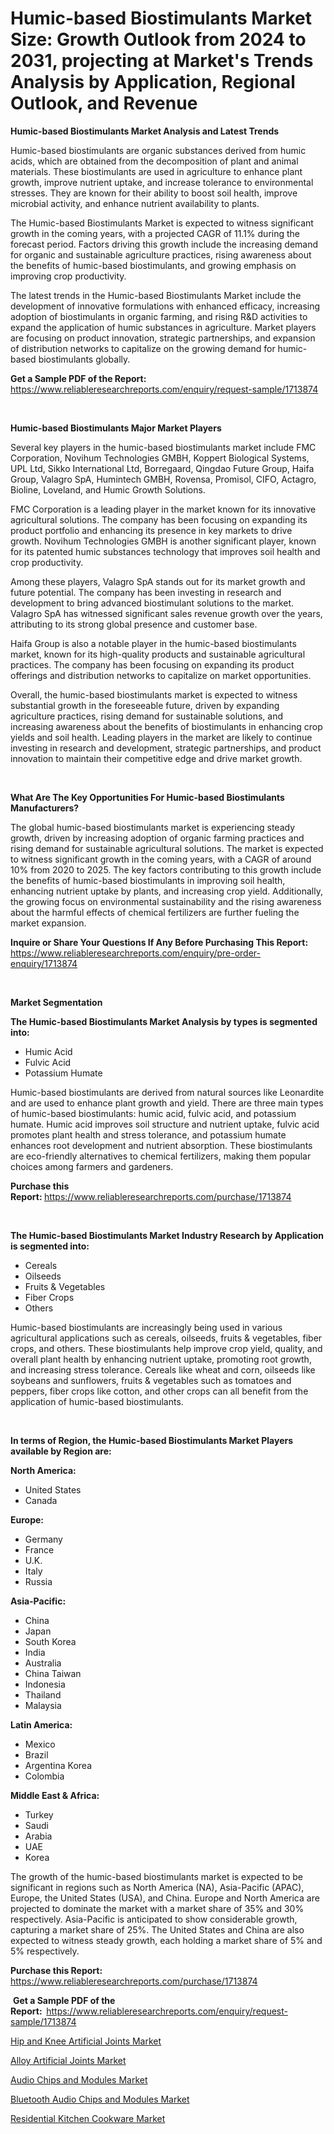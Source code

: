 <p><h1>Humic-based Biostimulants Market Size: Growth Outlook from 2024 to 2031, projecting at Market's Trends Analysis by Application, Regional Outlook, and Revenue</h1></p><p><strong>Humic-based Biostimulants Market Analysis and Latest Trends</strong></p>
<p><p>Humic-based biostimulants are organic substances derived from humic acids, which are obtained from the decomposition of plant and animal materials. These biostimulants are used in agriculture to enhance plant growth, improve nutrient uptake, and increase tolerance to environmental stresses. They are known for their ability to boost soil health, improve microbial activity, and enhance nutrient availability to plants.</p><p>The Humic-based Biostimulants Market is expected to witness significant growth in the coming years, with a projected CAGR of 11.1% during the forecast period. Factors driving this growth include the increasing demand for organic and sustainable agriculture practices, rising awareness about the benefits of humic-based biostimulants, and growing emphasis on improving crop productivity.</p><p>The latest trends in the Humic-based Biostimulants Market include the development of innovative formulations with enhanced efficacy, increasing adoption of biostimulants in organic farming, and rising R&D activities to expand the application of humic substances in agriculture. Market players are focusing on product innovation, strategic partnerships, and expansion of distribution networks to capitalize on the growing demand for humic-based biostimulants globally.</p></p>
<p><strong>Get a Sample PDF of the Report:&nbsp;</strong> <a href="https://www.reliableresearchreports.com/enquiry/request-sample/1713874">https://www.reliableresearchreports.com/enquiry/request-sample/1713874</a></p>
<p>&nbsp;</p>
<p><strong>Humic-based Biostimulants Major Market Players</strong></p>
<p><p>Several key players in the humic-based biostimulants market include FMC Corporation, Novihum Technologies GMBH, Koppert Biological Systems, UPL Ltd, Sikko International Ltd, Borregaard, Qingdao Future Group, Haifa Group, Valagro SpA, Humintech GMBH, Rovensa, Promisol, CIFO, Actagro, Bioline, Loveland, and Humic Growth Solutions.</p><p>FMC Corporation is a leading player in the market known for its innovative agricultural solutions. The company has been focusing on expanding its product portfolio and enhancing its presence in key markets to drive growth. Novihum Technologies GMBH is another significant player, known for its patented humic substances technology that improves soil health and crop productivity.</p><p>Among these players, Valagro SpA stands out for its market growth and future potential. The company has been investing in research and development to bring advanced biostimulant solutions to the market. Valagro SpA has witnessed significant sales revenue growth over the years, attributing to its strong global presence and customer base.</p><p>Haifa Group is also a notable player in the humic-based biostimulants market, known for its high-quality products and sustainable agricultural practices. The company has been focusing on expanding its product offerings and distribution networks to capitalize on market opportunities.</p><p>Overall, the humic-based biostimulants market is expected to witness substantial growth in the foreseeable future, driven by expanding agriculture practices, rising demand for sustainable solutions, and increasing awareness about the benefits of biostimulants in enhancing crop yields and soil health. Leading players in the market are likely to continue investing in research and development, strategic partnerships, and product innovation to maintain their competitive edge and drive market growth.</p></p>
<p>&nbsp;</p>
<p><strong>What Are The Key Opportunities For Humic-based Biostimulants Manufacturers?</strong></p>
<p><p>The global humic-based biostimulants market is experiencing steady growth, driven by increasing adoption of organic farming practices and rising demand for sustainable agricultural solutions. The market is expected to witness significant growth in the coming years, with a CAGR of around 10% from 2020 to 2025. The key factors contributing to this growth include the benefits of humic-based biostimulants in improving soil health, enhancing nutrient uptake by plants, and increasing crop yield. Additionally, the growing focus on environmental sustainability and the rising awareness about the harmful effects of chemical fertilizers are further fueling the market expansion.</p></p>
<p><strong>Inquire or Share Your Questions If Any Before Purchasing This Report:</strong> <a href="https://www.reliableresearchreports.com/enquiry/pre-order-enquiry/1713874">https://www.reliableresearchreports.com/enquiry/pre-order-enquiry/1713874</a></p>
<p>&nbsp;</p>
<p><strong>Market Segmentation</strong></p>
<p><strong>The Humic-based Biostimulants Market Analysis by types is segmented into:</strong></p>
<p><ul><li>Humic Acid</li><li>Fulvic Acid</li><li>Potassium Humate</li></ul></p>
<p><p>Humic-based biostimulants are derived from natural sources like Leonardite and are used to enhance plant growth and yield. There are three main types of humic-based biostimulants: humic acid, fulvic acid, and potassium humate. Humic acid improves soil structure and nutrient uptake, fulvic acid promotes plant health and stress tolerance, and potassium humate enhances root development and nutrient absorption. These biostimulants are eco-friendly alternatives to chemical fertilizers, making them popular choices among farmers and gardeners.</p></p>
<p><strong>Purchase this Report:&nbsp;</strong><a href="https://www.reliableresearchreports.com/purchase/1713874">https://www.reliableresearchreports.com/purchase/1713874</a></p>
<p>&nbsp;</p>
<p><strong>The Humic-based Biostimulants Market Industry Research by Application is segmented into:</strong></p>
<p><ul><li>Cereals</li><li>Oilseeds</li><li>Fruits & Vegetables</li><li>Fiber Crops</li><li>Others</li></ul></p>
<p><p>Humic-based biostimulants are increasingly being used in various agricultural applications such as cereals, oilseeds, fruits & vegetables, fiber crops, and others. These biostimulants help improve crop yield, quality, and overall plant health by enhancing nutrient uptake, promoting root growth, and increasing stress tolerance. Cereals like wheat and corn, oilseeds like soybeans and sunflowers, fruits & vegetables such as tomatoes and peppers, fiber crops like cotton, and other crops can all benefit from the application of humic-based biostimulants.</p></p>
<p>&nbsp;</p>
<p><strong>In terms of Region, the Humic-based Biostimulants Market Players available by Region are:</strong></p>
<p>
    <p> <strong> North America: </strong>
        <ul>
            <li>United States</li>
            <li>Canada</li>
        </ul>
        </p> 
    <p> <strong> Europe: </strong>
        <ul>
            <li>Germany</li>
            <li>France</li>
            <li>U.K.</li>
            <li>Italy</li>
            <li>Russia</li>
        </ul>
        </p> 
    <p> <strong> Asia-Pacific: </strong>
        <ul>
            <li>China</li>
            <li>Japan</li>
            <li>South Korea</li>
            <li>India</li>
            <li>Australia</li>
            <li>China Taiwan</li>
            <li>Indonesia</li>
            <li>Thailand</li>
            <li>Malaysia</li>
        </ul>
        </p> 
    <p> <strong> Latin America: </strong>
        <ul>
            <li>Mexico</li>
            <li>Brazil</li>
            <li>Argentina Korea</li>
            <li>Colombia</li>
        </ul>
        </p> 
    <p> <strong> Middle East & Africa: </strong>
        <ul>
            <li>Turkey</li>
            <li>Saudi</li>
            <li>Arabia</li>
            <li>UAE</li>
            <li>Korea</li>
        </ul>
    </p>
    </p>
<p><p>The growth of the humic-based biostimulants market is expected to be significant in regions such as North America (NA), Asia-Pacific (APAC), Europe, the United States (USA), and China. Europe and North America are projected to dominate the market with a market share of 35% and 30% respectively. Asia-Pacific is anticipated to show considerable growth, capturing a market share of 25%. The United States and China are also expected to witness steady growth, each holding a market share of 5% and 5% respectively.</p></p>
<p><strong>Purchase this Report: </strong><a href="https://www.reliableresearchreports.com/purchase/1713874">https://www.reliableresearchreports.com/purchase/1713874</a></p>
<p>&nbsp;<strong>Get a Sample PDF of the Report:&nbsp;&nbsp;</strong><a href="https://www.reliableresearchreports.com/enquiry/request-sample/1713874">https://www.reliableresearchreports.com/enquiry/request-sample/1713874</a></p>
<p><strong></strong></p>
<p><p><a href="https://github.com/nancykennedykellievqfqt2/Market-Research-Report-List-1/blob/main/hip-and-knee-artificial-joints-market.md">Hip and Knee Artificial Joints Market</a></p><p><a href="https://github.com/NorbertYates/Market-Research-Report-List-3/blob/main/alloy-artificial-joints-market.md">Alloy Artificial Joints Market</a></p><p><a href="https://github.com/seekum/Market-Research-Report-List-1/blob/main/audio-chips-and-modules-market.md">Audio Chips and Modules Market</a></p><p><a href="https://github.com/timeliteaut/Market-Research-Report-List-1/blob/main/bluetooth-audio-chips-and-modules-market.md">Bluetooth Audio Chips and Modules Market</a></p><p><a href="https://github.com/bobicer/Market-Research-Report-List-2/blob/main/residential-kitchen-cookware-market.md">Residential Kitchen Cookware Market</a></p></p>